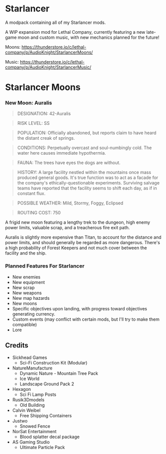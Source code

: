 # Starlancer
A modpack containing all of my Starlancer mods.

A WIP expansion mod for Lethal Company, currently featuring a new late-game moon and custom music, with new mechanics planned for the future!

Moons: https://thunderstore.io/c/lethal-company/p/AudioKnight/StarlancerMoons/

Music: https://thunderstore.io/c/lethal-company/p/AudioKnight/StarlancerMusic/

# Starlancer Moons
### New Moon: Auralis
>DESIGNATION: 42-Auralis

>RISK LEVEL: SS

>POPULATION: Officially abandoned, but reports claim to have heard the distant creak of springs.

>CONDITIONS: Perpetually overcast and soul-numbingly cold. The water here causes immediate hypothermia.

>FAUNA: The trees have eyes the dogs are without.

>HISTORY: A large facility nestled within the mountains once mass produced general goods. It's true function was to act as a facade for the company's ethically-questionable experiments. Surviving salvage teams have reported that the facility seems to shift each day, as if in constant flux.

>POSSIBLE WEATHER: Mild, Stormy, Foggy, Eclipsed

>ROUTING COST: 750

A frigid new moon featuring a lengthy trek to the dungeon, high enemy power limits, valuable scrap, and a treacherous fire exit path.

Auralis is slightly more expensive than Titan, to account for the distance and power limits, and should generally be regarded as more dangerous. There's a high probability of Forest Keepers and not much cover between the facility and the ship.

### Planned Features For Starlancer
* New enemies
* New equipment
* New scrap
* New weapons
* New map hazards
* New moons
* Specific objectives upon landing, with progress toward objectives generating currency.
* Custom events (may conflict with certain mods, but I'll try to make them compatible)
* Lore

## Credits
* Sickhead Games
  * Sci-Fi Construction Kit (Modular)
* NatureManufacture
  * Dynamic Nature - Mountain Tree Pack
  * Ice World
  * Landscape Ground Pack 2
* Hexagon
  * Sci Fi Lamp Posts
* Rusik3Dmodels
  * Old Building
* Calvin Weibel
  * Free Shipping Containers
* Justwo
  * Snowed Fence
* NorSat Entertainment
  * Blood splatter decal package
* AS Gaming Studio
  * Ultimate Particle Pack